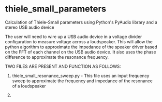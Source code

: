 # thiele_small_parameters
Calculation of Thiele-Small parameters using Python's PyAudio library and a stereo USB audio device

The user will need to wire up a USB audio device in a voltage divider configuration to measure voltage across a loudspeaker. This will allow the python algorithm to approximate the impedance of the speaker driver based on the FFT of each channel on the USB audio device. It also uses the phase difference to approximate the resonance frequency.

TWO FILES ARE PRESENT AND FUNCTION AS FOLLOWS:

1. thiele_small_resonance_sweep.py - This file uses an input frequency sweep to approximate the frequency and impedance of the resonance of a loudspeaker
  
2. 
